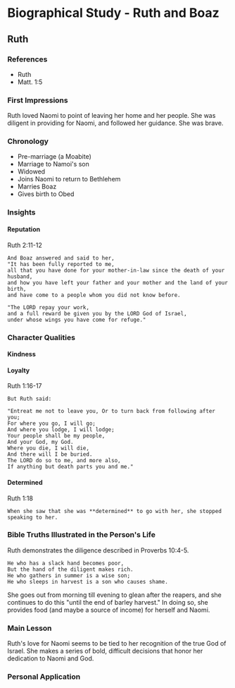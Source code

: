 # Biographical Study - Ruth and Boaz

## Ruth

### References

* Ruth
* Matt. 1:5

### First Impressions

Ruth loved Naomi to point of leaving her home and her people.
She was diligent in providing for Naomi, and followed her guidance.
She was brave.

### Chronology

* Pre-marriage (a Moabite)
* Marriage to Namoi's son
* Widowed
* Joins Naomi to return to Bethlehem
* Marries Boaz
* Gives birth to Obed

### Insights

#### Reputation

Ruth 2:11-12

```text
And Boaz answered and said to her,
"It has been fully reported to me,
all that you have done for your mother-in-law since the death of your husband,
and how you have left your father and your mother and the land of your birth,
and have come to a people whom you did not know before.

"The LORD repay your work,
and a full reward be given you by the LORD God of Israel,
under whose wings you have come for refuge."
```

### Character Qualities

#### Kindness

#### Loyalty

Ruth 1:16-17

```text
But Ruth said:

"Entreat me not to leave you, Or to turn back from following after you;
For where you go, I will go;
And where you lodge, I will lodge;
Your people shall be my people,
And your God, my God.
Where you die, I will die,
And there will I be buried.
The LORD do so to me, and more also,
If anything but death parts you and me."
```

#### Determined

Ruth 1:18

```text
When she saw that she was **determined** to go with her, she stopped speaking to her.
```

### Bible Truths Illustrated in the Person's Life

Ruth demonstrates the diligence described in Proverbs 10:4-5.

```text
He who has a slack hand becomes poor,
But the hand of the diligent makes rich.
He who gathers in summer is a wise son;
He who sleeps in harvest is a son who causes shame.
```

She goes out from morning till evening to glean after the reapers, and she continues to do this "until the end of barley harvest."
In doing so, she provides food (and maybe a source of income) for herself and Naomi.

### Main Lesson

Ruth's love for Naomi seems to be tied to her recognition of the true God of Israel.
She makes a series of bold, difficult decisions that honor her dedication to Naomi and God.

### Personal Application
